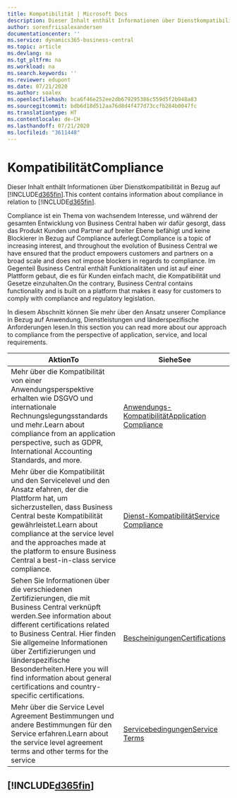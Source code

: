```yaml
---
title: Kompatibilität | Microsoft Docs
description: Dieser Inhalt enthält Informationen über Dienstkompatibilität in Bezug auf Business Central.
author: sorenfriisalexandersen
documentationcenter: ''
ms.service: dynamics365-business-central
ms.topic: article
ms.devlang: na
ms.tgt_pltfrm: na
ms.workload: na
ms.search.keywords: ''
ms.reviewer: edupont
ms.date: 07/21/2020
ms.author: soalex
ms.openlocfilehash: bca6f46e252ee2db679295386c559d5f2b948a83
ms.sourcegitcommit: bdb6d18d512aa76d8d4f477d73ccfb284b0047fc
ms.translationtype: HT
ms.contentlocale: de-CH
ms.lasthandoff: 07/21/2020
ms.locfileid: "3611448"
---
```

# <a name="compliance"></a><span data-ttu-id="e9f6f-103">Kompatibilität</span><span class="sxs-lookup"><span data-stu-id="e9f6f-103">Compliance</span></span>

<span data-ttu-id="e9f6f-104">Dieser Inhalt enthält Informationen über Dienstkompatibilität in Bezug auf [!INCLUDE[d365fin](../includes/d365fin_md.md)].</span><span class="sxs-lookup"><span data-stu-id="e9f6f-104">This content contains information about compliance in relation to [!INCLUDE[d365fin](../includes/d365fin_md.md)].</span></span>  

<span data-ttu-id="e9f6f-105">Compliance ist ein Thema von wachsendem Interesse, und während der gesamten Entwicklung von Business Central haben wir dafür gesorgt, dass das Produkt Kunden und Partner auf breiter Ebene befähigt und keine Blockierer in Bezug auf Compliance auferlegt.</span><span class="sxs-lookup"><span data-stu-id="e9f6f-105">Compliance is a topic of increasing interest, and throughout the evolution of Business Central we have ensured that the product empowers customers and partners on a broad scale and does not impose blockers in regards to compliance.</span></span> <span data-ttu-id="e9f6f-106">Im Gegenteil Business Central enthält Funktionalitäten und ist auf einer Plattform gebaut, die es für Kunden einfach macht, die Kompatibilität und Gesetze einzuhalten.</span><span class="sxs-lookup"><span data-stu-id="e9f6f-106">On the contrary, Business Central contains functionality and is built on a platform that makes it easy for customers to comply with compliance and regulatory legislation.</span></span>

<span data-ttu-id="e9f6f-107">In diesem Abschnitt können Sie mehr über den Ansatz unserer Compliance in Bezug auf Anwendung, Dienstleistungen und länderspezifische Anforderungen lesen.</span><span class="sxs-lookup"><span data-stu-id="e9f6f-107">In this section you can read more about our approach to compliance from the perspective of application, service, and local  requirements.</span></span>

|<span data-ttu-id="e9f6f-108">**Aktion**</span><span class="sxs-lookup"><span data-stu-id="e9f6f-108">**To**</span></span>|<span data-ttu-id="e9f6f-109">**Siehe**</span><span class="sxs-lookup"><span data-stu-id="e9f6f-109">**See**</span></span>|  
|------------|-------------|  
|<span data-ttu-id="e9f6f-110">Mehr über die Kompatibilität von einer Anwendungsperspektive erhalten wie DSGVO und internationale Rechnungslegungsstandards und mehr.</span><span class="sxs-lookup"><span data-stu-id="e9f6f-110">Learn about compliance from an application perspective, such as GDPR, International Accounting Standards, and more.</span></span>|[<span data-ttu-id="e9f6f-111">Anwendungs-Kompatibilität</span><span class="sxs-lookup"><span data-stu-id="e9f6f-111">Application Compliance</span></span>](compliance-application-compliance.md)|  
|<span data-ttu-id="e9f6f-112">Mehr über die Kompatibilität und den Servicelevel und den Ansatz efahren, der die Plattform hat, um sicherzustellen, dass Business Central beste Kompatibilität gewährleistet.</span><span class="sxs-lookup"><span data-stu-id="e9f6f-112">Learn about compliance at the service level and the approaches made at the platform to ensure Business Central a best-in-class service compliance.</span></span>|[<span data-ttu-id="e9f6f-113">Dienst-Kompatibilität</span><span class="sxs-lookup"><span data-stu-id="e9f6f-113">Service Compliance</span></span>](compliance-service-compliance.md)|  
|<span data-ttu-id="e9f6f-114">Sehen Sie Informationen über die verschiedenen Zertifizierungen, die mit Business Central verknüpft werden.</span><span class="sxs-lookup"><span data-stu-id="e9f6f-114">See information about different certifications related to Business Central.</span></span> <span data-ttu-id="e9f6f-115">Hier finden Sie allgemeine Informationen über Zertifizierungen und länderspezifische Besonderheiten.</span><span class="sxs-lookup"><span data-stu-id="e9f6f-115">Here you will find information about general certifications and country-specific certifications.</span></span>|[<span data-ttu-id="e9f6f-116">Bescheinigungen</span><span class="sxs-lookup"><span data-stu-id="e9f6f-116">Certifications</span></span>](compliance-certifications.md)|  
|<span data-ttu-id="e9f6f-117">Mehr über die Service Level Agreement Bestimmungen und andere Bestimmungen für den Service erfahren.</span><span class="sxs-lookup"><span data-stu-id="e9f6f-117">Learn about the service level agreement terms and other terms for the service</span></span>|[<span data-ttu-id="e9f6f-118">Servicebedingungen</span><span class="sxs-lookup"><span data-stu-id="e9f6f-118">Service Terms</span></span>](compliance-service-compliance.md#service-terms)|  

## [!INCLUDE[d365fin](../includes/free_trial_md.md)]  
